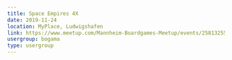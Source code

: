 ```yaml
---
title: Space Empires 4X
date: 2019-11-24
location: MyPlace, Ludwigshafen
link: https://www.meetup.com/Mannheim-Boardgames-Meetup/events/258132558/
usergroup: bogama
type: usergroup
---
```

